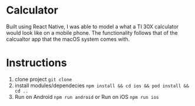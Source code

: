 # Calculator

Built using React Native, I was able to model a what a TI 30X calculator would look like on a mobile phone. The functionality follows that of the calcualtor app that the macOS system comes with.

# Instructions

1. clone project `git clone`
2. install modules/dependecies `npm install && cd ios && pod install && cd ..`
3. Run on Android `npm run android` or Run on iOS `npm run ios`
